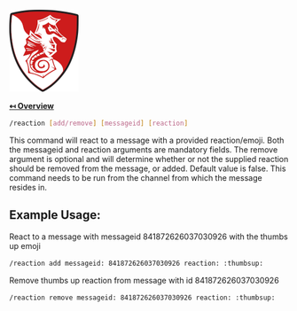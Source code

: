 ![Logo](../img/logo.png "Logo")

**[↤ Overview](../README.md)**

```bash
/reaction [add/remove] [messageid] [reaction]
```

This command will react to a message with a provided reaction/emoji. Both the messageid
and reaction arguments are mandatory fields. The remove argument is optional and will determine
whether or not the supplied reaction should be removed from the message, or added. Default value is false.
This command needs to be run from the channel from which the message resides in.

Example Usage:
---

React to a message with messageid 841872626037030926 with the thumbs up emoji

```bash
/reaction add messageid: 841872626037030926 reaction: :thumbsup:
```

Remove thumbs up reaction from message with id 841872626037030926

```bash
/reaction remove messageid: 841872626037030926 reaction: :thumbsup:
```